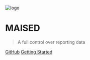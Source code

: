 ![logo](https://res.cloudinary.com/abellion/image/upload/v1535202916/icon_ofrkgv.png)

# MAISED

> A full control over reporting data 

[GitHub](https://github.com/maximnl/mais/)
[Getting Started](#overview)
